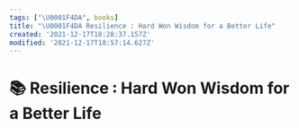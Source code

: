 ```yaml
---
tags: ["\U0001F4DA", books]
title: "\U0001F4DA Resilience ꞉ Hard Won Wisdom for a Better Life"
created: '2021-12-17T18:28:37.157Z'
modified: '2021-12-17T18:57:14.627Z'
---
```


# 📚 Resilience ꞉ Hard Won Wisdom for a Better Life
